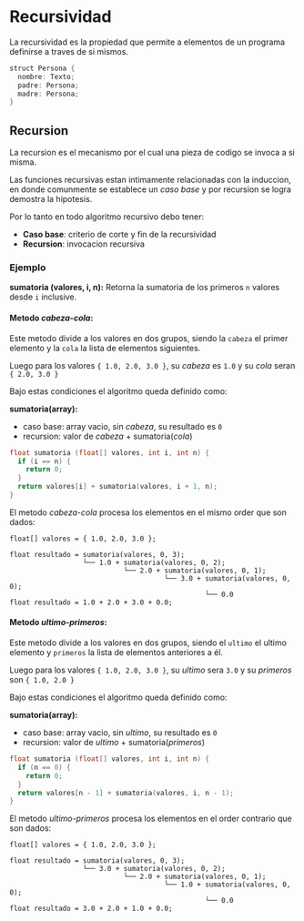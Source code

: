 Recursividad
============

La recursividad es la propiedad que permite a elementos de un programa definirse a 
traves de si mismos.

```scala
struct Persona {
  nombre: Texto;
  padre: Persona;
  madre: Persona;
}
```

## Recursion

La recursion es el mecanismo por el cual una pieza de codigo se invoca a si misma.

Las funciones recursivas estan intimamente relacionadas con la induccion, en donde 
comunmente se establece un _caso base_ y por recursion se logra demostra la hipotesis.

Por lo tanto en todo algoritmo recursivo debo tener:

- **Caso base**: criterio de corte y fin de la recursividad
- **Recursion**: invocacion recursiva

### Ejemplo

**sumatoria (valores, i, n):** Retorna la sumatoria de los primeros `n` valores desde `i` inclusive.

#### Metodo _cabeza-cola_:

Este metodo divide a los valores en dos grupos, siendo la `cabeza` el primer elemento y la `cola` la lista de elementos siguientes.

Luego para los valores `{ 1.0, 2.0, 3.0 }`, su _cabeza_ es `1.0` y su _cola_ seran `{ 2.0, 3.0 }`

Bajo estas condiciones el algoritmo queda definido como:

**sumatoria(array):**

- caso base: array vacio, sin _cabeza_, su resultado es `0`
- recursion: valor de _cabeza_ + sumatoria(_cola_)

```c
float sumatoria (float[] valores, int i, int n) {
  if (i == n) {
    return 0;
  }
  return valores[i] + sumatoria(valores, i + 1, n);
}
```

El metodo _cabeza-cola_ procesa los elementos en el mismo order que son dados:

    float[] valores = { 1.0, 2.0, 3.0 };

    float resultado = sumatoria(valores, 0, 3);
                      └── 1.0 + sumatoria(valores, 0, 2);
                                └── 2.0 + sumatoria(valores, 0, 1);
                                          └── 3.0 + sumatoria(valores, 0, 0);
                                                    └── 0.0
    float resultado = 1.0 + 2.0 + 3.0 + 0.0;

#### Metodo _ultimo-primeros_:

Este metodo divide a los valores en dos grupos, siendo el `ultimo` el ultimo elemento y `primeros` la lista de elementos anteriores a él.

Luego para los valores `{ 1.0, 2.0, 3.0 }`, su _ultimo_ sera `3.0` y su _primeros_ son `{ 1.0, 2.0 }`

Bajo estas condiciones el algoritmo queda definido como:

**sumatoria(array):**

- caso base: array vacio, sin _ultimo_, su resultado es `0`
- recursion: valor de _ultimo_ + sumatoria(_primeros_)

```c
float sumatoria (float[] valores, int i, int n) {
  if (n == 0) {
    return 0;
  }
  return valores[n - 1] + sumatoria(valores, i, n - 1);
}
```

El metodo _ultimo-primeros_ procesa los elementos en el order contrario que son dados:

    float[] valores = { 1.0, 2.0, 3.0 };

    float resultado = sumatoria(valores, 0, 3);
                      └── 3.0 + sumatoria(valores, 0, 2);
                                └── 2.0 + sumatoria(valores, 0, 1);
                                          └── 1.0 + sumatoria(valores, 0, 0);
                                                    └── 0.0
    float resultado = 3.0 + 2.0 + 1.0 + 0.0;

